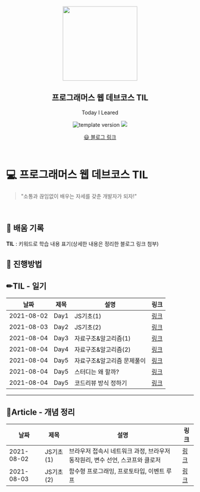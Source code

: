 <br/>
<p align="middle" >
  <img width="200px;" src="./src/images/prgms-logo.png"/>
</p>
<h2 align="middle">프로그래머스 웹 데브코스 TIL</h2>
<p align="middle">Today I Leared</p>
<p align="middle">
  <img src="https://img.shields.io/badge/version-1.0.0-blue?style=flat-square" alt="template version"/>
  <img src="https://img.shields.io/badge/language-md-md.svg?style=flat-square"/>
</p>

<p align="middle">
  <a href="https://ghost4551.tistory.com/">😃 블로그 링크</a>  
</p>

<br/>

# 💻 프로그래머스 웹 데브코스 TIL

> "소통과 끊임없이 배우는 자세를 갖춘 개발자가 되자!"

<br/>

## 📌 배움 기록

**TIL** : 키워드로 학습 내용 표기(상세한 내용은 정리한 블로그 링크 첨부)

## 🚀 진행방법

## ✏TIL - 일기

| 날짜       | 제목 | 설명                       | 링크                                      |
| ---------- | ---- | -------------------------- | ----------------------------------------- |
| 2021-08-02 | Day1 | JS기초(1)                  | [링크](https://ghost4551.tistory.com/119) |
| 2021-08-03 | Day2 | JS기초(2)                  | [링크](https://ghost4551.tistory.com/120) |
| 2021-08-04 | Day3 | 자료구조&알고리즘(1)       | [링크](https://ghost4551.tistory.com/121) |
| 2021-08-04 | Day4 | 자료구조&알고리즘(2)       | [링크](https://ghost4551.tistory.com/122) |
| 2021-08-04 | Day5 | 자료구조&알고리즘 문제풀이 | [링크](https://ghost4551.tistory.com/123) |
| 2021-08-04 | Day5 | 스터디는 왜 할까?          | [링크](https://ghost4551.tistory.com/124) |
| 2021-08-04 | Day5 | 코드리뷰 방식 정하기       | [링크](https://ghost4551.tistory.com/125) |

---

## 📖Article - 개념 정리

| 날짜       | 제목      | 설명                                                                         | 링크                                      |
| ---------- | --------- | ---------------------------------------------------------------------------- | ----------------------------------------- |
| 2021-08-02 | JS기초(1) | 브라우저 접속시 네트워크 과정, 브라우저 동작원리, 변수 선언, 스코프와 클로저 | [링크](https://ghost4551.tistory.com/119) |
| 2021-08-03 | JS기초(2) | 함수형 프로그래밍, 프로토타입, 이벤트 루프                                   | [링크](https://ghost4551.tistory.com/120) |
